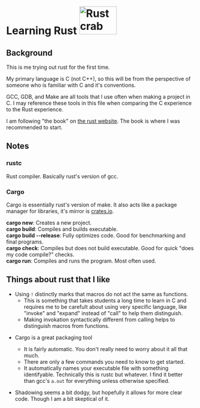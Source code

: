 # Learning Rust <img src="https://www.freecodecamp.org/news/content/images/2021/01/rust-mascot.png" alt="Rust crab icon" width=100px, height=75px>

## Background
This is me trying out rust for the first time.

My primary language is C (not C++), so this will be from the perspective of someone who is familiar with C and it's conventions.

GCC, GDB, and Make are all tools that I use often when making a project in C. I may reference these tools in this file when comparing the C experience to the Rust experience.

I am following "the book" on [the rust website](https://doc.rust-lang.org/book/). The book is where I was recommended to start.

## Notes
### rustc
Rust compiler. Basically rust's version of gcc.

### Cargo
Cargo is essentially rust's version of make. It also acts like a package manager for libraries, it's mirror is [crates.io](https://crates.io).

**cargo new**: Creates a new project.\
**cargo build**: Compiles and builds executable.\
**cargo build --release**: Fully optimizes code. Good for benchmarking and final programs.\
**cargo check**: Compiles but does not build executable. Good for quick "does my code compile?" checks.\
**cargo run**: Compiles and runs the program. Most often used.

## Things about rust that I like

- Using `!` distinctly marks that macros do not act the same as functions.
  - This is something that takes students a long time to learn in C and requires me to be carefult about using very specific language, like "invoke" and "expand" instead of "call" to help them distinguish.
  - Making invokation syntactically different from calling helps to distinguish macros from functions.


+ Cargo is a great packaging tool
  + It is fairly automatic. You don't really need to worry about it all that much.
  + There are only a few commands you need to know to get started.
  + It automatically names your executable file with something identifyable. Technically this is rustc but whatever. I find it better than gcc's `a.out` for everything unless otherwise specified.

+ Shadowing seems a bit dodgy, but hopefully it allows for more clear code. Though I am a bit skeptical of it.
